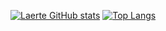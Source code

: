[![Laerte GitHub stats](https://github-readme-stats.vercel.app/api?username=laerte&show_icons=true&theme=dark)](#)
[![Top Langs](https://github-readme-stats.vercel.app/api/top-langs/?username=laerte&layout=compact&theme=dark)](#)
